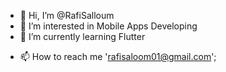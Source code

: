 - 👋 Hi, I’m @RafiSalloum
- 👀 I’m interested in Mobile Apps Developing
- 🌱 I’m currently learning Flutter
<!-- - 💞️ I’m looking to collaborate on ... -->
- 📫 How to reach me 'rafisaloom01@gmail.com';

<!---
RafiSalloum/RafiSalloum is a ✨ special ✨ repository because its `README.md` (this file) appears on your GitHub profile.
You can click the Preview link to take a look at your changes.
--->
